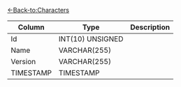 [<-Back-to:Characters](database-characters.md)

Column | Type | Description
--- | --- | ---
Id | INT(10) UNSIGNED | 
Name | VARCHAR(255) | 
Version | VARCHAR(255) | 
TIMESTAMP | TIMESTAMP | 
